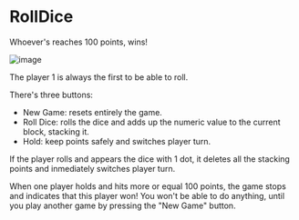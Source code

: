 # RollDice
Whoever's reaches 100 points, wins!

![image](https://user-images.githubusercontent.com/22847110/113542853-72bd7380-95e5-11eb-8219-0e11f531aec1.png)

The player 1 is always the first to be able to roll.

There's three buttons:
  - New Game: resets entirely the game.
  - Roll Dice: rolls the dice and adds up the numeric value to the current block, stacking it.
  - Hold: keep points safely and switches player turn.

If the player rolls and appears the dice with 1 dot, it deletes all the stacking points and inmediately switches player turn.

When one player holds and hits more or equal 100 points, the game stops and indicates that this player won!
You won't be able to do anything, until you play another game by pressing the "New Game" button.
